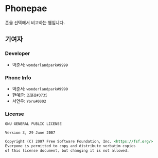 # Phonepae

폰을 선택해서 비교하는 웹입니다.

## 기여자

### Developer

- 박준서: `wonderlandpark#9999`

### Phone Info

- 박준서: `wonderlandpark#9999`
- 한예준: `조철강#3735`
- 서연우: `Yoru#0002`

### License

```md
GNU GENERAL PUBLIC LICENSE

Version 3, 29 June 2007

Copyright (C) 2007 Free Software Foundation, Inc. <https://fsf.org/>
Everyone is permitted to copy and distribute verbatim copies
of this license document, but changing it is not allowed.
```
